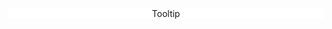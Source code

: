 <style>
.tooltip {
  background-color: white;
  text-align: center
}
</style>

<div class="world" id="world"></div>
<div class="tooltip" id="tooltip">Tooltip </div>


<script>
import THREE from "src/external/three.min.js"
import d3 from "src/external/d3.v5.js"

let fov = 40
let near = 10
let far = 100

let viz_width = 1000
let height = 1000

let points_num = 100000 
let canvas_radius = 25

// color the points
let color_array = [
  "#1f78b4",
  "#b2df8a",
  "#33a02c",
  "#fb9a99",
  "#e31a1c",
  "#fdbf6f",
  "#ff7f00",
  "#6a3d9a",
  "#cab2d6",
  "#ffff99"
]

  
// Anti-aliased settings



let aspect = viz_width / height;
//let camera = new THREE.PerspectiveCamera(fov, aspect, near, far + 1);
var camera = new THREE.PerspectiveCamera( 75, window.innerWidth/window.innerHeight, 0.1, 1000 );
camera.position.z = 4;

let renderer = new THREE.WebGLRenderer({antialias: true})
// Configure renderer clear color
renderer.setClearColor("#000000");

// Configure renderer size
renderer.setSize( viz_width, height );

// Append Renderer to DOM
let world = lively.query(this, "#world")
world.appendChild( renderer.domElement );


let view = d3.select(renderer.domElement)

let scene = new THREE.Scene();
scene.background = new THREE.Color(0xefefef);

// generate and color points

let pointsGeometry = new THREE.Geometry();
  
let colors = [];

let generated_points = generatePoints(points_num, canvas_radius)

for (let datum of generated_points) {
  // Set vector coordinates from data
  let vertex = new THREE.Vector3(datum.position[0], datum.position[1], 0);
  pointsGeometry.vertices.push(vertex);
  let color = new THREE.Color(color_array[datum.group]);
  colors.push(color);
}
pointsGeometry.colors = colors;

let pointsMaterial = new THREE.PointsMaterial({
  size: 8,
  map: createCircleTexture('#ffffff', 256),
  transparent: true,
  depthWrite: false,
  sizeAttenuation: false,
  vertexColors: THREE.VertexColors
});

// Add settings from sprite_settings


var points = new THREE.Points( pointsGeometry, pointsMaterial );

scene.add(points);


// Hover functionality



let raycaster = new THREE.Raycaster()

raycaster.params.Points.threshold = 0.1; //weird debuggy thing, really needed?

view.on("mousemove", () => {
    let [mouseX, mouseY] = d3.mouse(view.node());
    let mouse_position = [mouseX, mouseY];
	checkIntersects(mouse_position);
});

view.on("mouseleave", () => {
    removeHighlights()
})

let hoverContainer = new THREE.Object3D()
scene.add(hoverContainer);


// Tooltip functionality

let tooltip = lively.query(this, "#tooltip")
tooltip.style.display = 'none' 
world.appendChild(tooltip)


// Zoom functionality

let d3_zoom = d3.zoom()
  	.scaleExtent([getScaleFromZ(far), getScaleFromZ(near)])
  	.on('zoom', () =>  {
      let d3_transform = d3.event.transform;
      zoomHandler(d3_transform);
});

setUpZoom(d3_zoom);







// Render Loop
var render = function () {
  requestAnimationFrame( render );
  
  // Render the scene
  renderer.render(scene, camera);
};

render();

function generatePoints(point_num, radius) {
  let data_points = [];
  for (let i = 0; i < point_num; i++) {
    let group = Math.floor(Math.random() * 6);
    let position = randomPosition(radius);
    let name = 'Point ' + i;
    let point = { position, name, group };
    data_points.push(point);
  }
  return data_points;
}

 function randomPosition(radius) {
  var pt_angle = Math.random() * 2 * Math.PI;
  var pt_radius_sq = Math.random() * radius * radius;
  var pt_x = Math.sqrt(pt_radius_sq) * Math.cos(pt_angle);
  var pt_y = Math.sqrt(pt_radius_sq) * Math.sin(pt_angle);
  return [pt_x, pt_y];
}

function createCircleTexture(color, size) {
  var matCanvas = document.createElement('canvas');
  matCanvas.width = matCanvas.height = size;
  var matContext = matCanvas.getContext('2d');
  // create texture object from canvas.
  var texture = new THREE.Texture(matCanvas);
  // Draw a circle
  var center = size / 2;
  matContext.beginPath();
  matContext.arc(center, center, size/2, 0, 2 * Math.PI, false);
  matContext.closePath();
  matContext.fillStyle = color;
  matContext.fill();
  // need to set needsUpdate
  texture.needsUpdate = true;
  // return a texture made from the canvas
  return texture;
}

// Hover helpers

function mouseToThree(mouseX, mouseY) {
  return new THREE.Vector3(
    mouseX / viz_width * 2 - 1,
    -(mouseY / height) * 2 + 1,
    1
  );
}

function checkIntersects(mouse_position) {
  let mouse_vector = mouseToThree(...mouse_position);
  raycaster.setFromCamera(mouse_vector, camera);
  let intersects = raycaster.intersectObject(points);
  if (intersects[0]) {
    let sorted_intersects = sortIntersectsByDistanceToRay(intersects);
    let intersect = sorted_intersects[0];
    let index = intersect.index;
    let datum = generated_points[index];
    highlightPoint(datum);
    showTooltip(mouse_position, datum);
  } else {
    removeHighlights();
    hideTooltip();
  }
}

function sortIntersectsByDistanceToRay(intersects) {
  return _.sortBy(intersects, "distanceToRay");
}

function highlightPoint(datum) {
  removeHighlights();
  
  let geometry = new THREE.Geometry();
  geometry.vertices.push(
    new THREE.Vector3(
      datum.position[0],
      datum.position[1],
      0
    )
  );
  geometry.colors = [ new THREE.Color(color_array[datum.group]) ];

  let material = new THREE.PointsMaterial({
    size: 26,
    sizeAttenuation: false,
    map: createCircleTexture('#ffffff', 256),
    transparent: true,
    depthWrite: false,
    vertexColors: THREE.VertexColors
  });
  
  let point = new THREE.Points(geometry, material);
  hoverContainer.add(point);
}

function removeHighlights() {
  hoverContainer.remove(...hoverContainer.children);
}

function showTooltip(mouse_position, datum) {
  tooltip.style.display = "block"
  tooltip.innerHTML = datum.name;
  let tooltip_width = 120;
  let x_offset = - tooltip_width/2;
  let y_offset = 30;
  let ptX = mouse_position[0] + x_offset;
  let ptY = mouse_position[1] + y_offset;
  lively.setPosition(tooltip,lively.pt(ptX, ptY))
}

function hideTooltip() {
  tooltip.style.display = "none";
}


// Zoom helpers

function getScaleFromZ (camera_z_position) {
  let half_fov = fov/2;
  let half_fov_radians = toRadians(half_fov);
  let half_fov_height = Math.tan(half_fov_radians) * camera_z_position;
  let fov_height = half_fov_height * 2;
  let scale = height / fov_height; // Divide visualization height by height derived from field of view
  return scale;
}

function getZFromScale(scale) {
  let half_fov = fov/2;
  let half_fov_radians = toRadians(half_fov);
  let scale_height = height / scale;
  let camera_z_position = scale_height / (2 * Math.tan(half_fov_radians));
  return camera_z_position;
}

function zoomHandler(d3_transform) {
  let scale = d3_transform.k;
  let x = -(d3_transform.x - viz_width/2) / scale;
  let y = (d3_transform.y - height/2) / scale;
  let z = getZFromScale(scale);
  camera.position.set(x, y, z);
}

function setUpZoom(zoom) {
    view.call(zoom);    
    let initial_scale = getScaleFromZ(far);
    var initial_transform = d3.zoomIdentity.translate(viz_width/2, height/2).scale(initial_scale);    
    zoom.transform(view, initial_transform);
    camera.position.set(0, 0, far);
}

function toRadians (angle) {
  return angle * (Math.PI / 180);
}






</script>